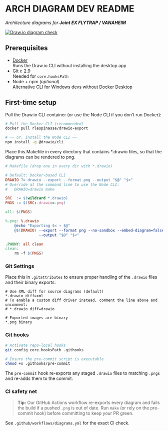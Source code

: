 
# ARCH DIAGRAM DEV README

_Architecture diagrams for **Joint EX FLYTRAP / VANAHEIM**_

[![Draw.io diagram check](https://github.com/dlf-dds/FLYTRAP-ALL-ARCH/actions/workflows/verify-drawio.yml/badge.svg)](https://github.com/dlf-dds/FLYTRAP-ALL-ARCH/actions/workflows/verify-drawio.yml)


## Prerequisites

- [Docker](https://docs.docker.com/)  
  Runs the Draw.io CLI without installing the desktop app
- Git ≥ 2.9  
  Needed for `core.hooksPath`
- Node + npm *(optional)*  
  Alternative CLI for Windows devs without Docker Desktop


## First-time setup

Pull the Draw.io CLI container (or use the Node CLI if you don’t run Docker):

```sh
# Pull the Docker CLI (recommended)
docker pull rlespinasse/drawio-export

# ── or, install the Node CLI ──
npm install -g @drawio/cli 
```

Place this Makefile in every directory that contains *.drawio files, so that the diagrams can be rendered to png.

```makefile
# Makefile (drop one in every dir with *.drawio)

# Default: Docker-based CLI
DRAWIO ?= drawio --export --format png --output "$@" "$<"
# Override at the command line to use the Node CLI:
#   DRAWIO=drawio make

SRC  := $(wildcard *.drawio)
PNGS := $(SRC:.drawio=.png)

all: $(PNGS)

%.png: %.drawio
	@echo "Exporting $< → $@"
	@$(DRAWIO) --export --format png --no-sandbox --embed-diagram=false \
	           --output "$@" "$<"

.PHONY: all clean
clean:
	rm -f $(PNGS)

```

### Git Settings
Place this in `.gitattributes` to ensure proper handling of the `.drawio` files and their binary exports:

```gitattributes
# Use XML diff for source diagrams (default)
*.drawio diff=xml
# To enable a custom diff driver instead, comment the line above and uncomment:
# *.drawio diff=drawio

# Exported images are binary
*.png binary

```


### Git hooks

```sh
# Activate repo-local hooks
git config core.hooksPath .githooks

# Ensure the pre-commit script is executable
chmod +x .githooks/pre-commit
```

The `pre-commit` hook re-exports any staged `.drawio` files to matching `.pngs` and re-adds them to the commit.

### CI safety net

> **Tip:** Our GitHub Actions workflow re-exports every diagram and fails the build if a pushed `.png` is out of date. Run `make` (or rely on the pre-commit hook) before committing to keep your PR green.

See `.github/workflows/diagrams.yml` for the exact CI check.
